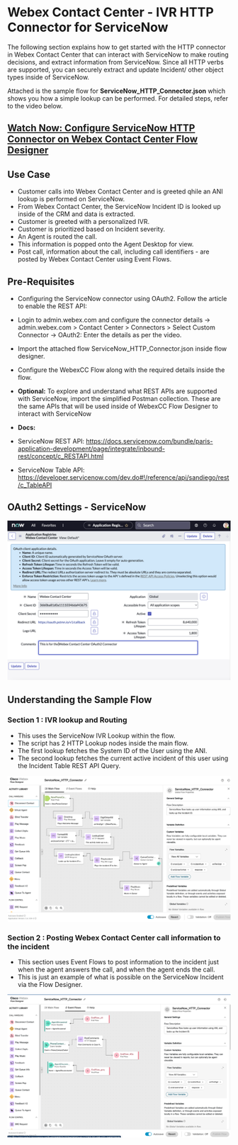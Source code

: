 # Webex Contact Center - IVR HTTP Connector for ServiceNow

The following section explains how to get started with the HTTP connector in Webex Contact Center that can interact with ServiceNow to make routing decisions, and extract information from ServiceNow. Since all HTTP verbs are supported, you can securely extract and update Incident/ other object types inside of ServiceNow.

Attached is the sample flow for **ServiceNow_HTTP_Connector.json** which shows you how a simple lookup can be performed. For detailed steps, refer to the video below.

## [Watch Now: Configure ServiceNow HTTP Connector on Webex Contact Center Flow Designer](https://app.vidcast.io/share/22e511b2-cb81-474d-a6c6-982214d0e473)

## Use Case

- Customer calls into Webex Contact Center and is greeted qhile an ANI lookup is performed on ServiceNow.
- From Webex Contact Center, the ServiceNow Incident ID is looked up inside of the CRM and data is extracted.
- Customer is greeted with a personalized IVR.
- Customer is prioritized based on Incident severity.
- An Agent is routed the call.
- This information is popped onto the Agent Desktop for view.
- Post call, information about the call, including call identifiers - are posted by Webex Contact Center using Event Flows.

## Pre-Requisites

- Configuring the ServiceNow connector using OAuth2. Follow the article to enable the REST API:
- Login to admin.webex.com and configure the connector details -> admin.webex.com > Contact Center > Connectors > Select Custom Connector -> OAuth2: Enter the details as per the video.
- Import the attached flow ServiceNow_HTTP_Connector.json inside flow designer.
- Configure the WebexCC Flow along with the required details inside the flow.

- **Optional:** To explore and understand what REST APIs are supported with ServiceNow, import the simplified Postman collection. These are the same APIs that will be used inside of WebexCC Flow Designer to interact with ServiceNow
- **Docs:**
- ServiceNow REST API: https://docs.servicenow.com/bundle/paris-application-development/page/integrate/inbound-rest/concept/c_RESTAPI.html
- ServiceNow Table API: https://developer.servicenow.com/dev.do#!/reference/api/sandiego/rest/c_TableAPI

## OAuth2 Settings - ServiceNow

![Connector Settings](./images/connector1.png)

## Understanding the Sample Flow

### Section 1 : IVR lookup and Routing

- This uses the ServiceNow IVR Lookup within the flow.
- The script has 2 HTTP Lookup nodes inside the main flow.
- The first lookup fetches the System ID of the User using the ANI.
- The second lookup fetches the current active incident of this user using the Incident Table REST API Query.

![Flow Diagram 1](./images/flow1.png)

### Section 2 : Posting Webex Contact Center call information to the incident

- This section uses Event Flows to post information to the incident just when the agent answers the call, and when the agent ends the call.
- This is just an example of what is possible on the ServiceNow Incident via the Flow Designer.

![Flow Diagram 2](./images/flow2.png)
